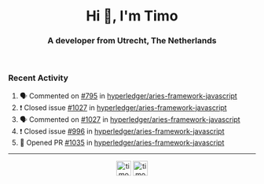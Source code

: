 <h1 align="center">Hi 👋, I'm Timo</h1>
<h3 align="center">A developer from Utrecht, The Netherlands</h3>
<br/>
<!-- https://github.com/rahuldkjain/github-profile-readme-generator --!>

<!--  <p align="left"><img src="https://github-readme-stats.vercel.app/api?username=timoglastra&show_icons=true&count_private=true&" alt="timoglastra" /></p> --!>

<!--
Github language stats
<p align="left"><img src="https://github-readme-stats.vercel.app/api/top-langs/?username=timoglastra&layout=compact" alt="timoglastra" /><p>
-->

<!-- Codestats language stats -->
<!-- <p align="left"><img src="https://codestats-readme.vercel.app/api/top-langs/?username=timoglastra&layout=compact&language_count=12" alt="timoglastra" /><p>    --!>
  
<h3>Recent Activity</h3>

<!--START_SECTION:activity-->
1. 🗣 Commented on [#795](https://github.com/hyperledger/aries-framework-javascript/issues/795) in [hyperledger/aries-framework-javascript](https://github.com/hyperledger/aries-framework-javascript)
2. ❗️ Closed issue [#1027](https://github.com/hyperledger/aries-framework-javascript/issues/1027) in [hyperledger/aries-framework-javascript](https://github.com/hyperledger/aries-framework-javascript)
3. 🗣 Commented on [#1027](https://github.com/hyperledger/aries-framework-javascript/issues/1027) in [hyperledger/aries-framework-javascript](https://github.com/hyperledger/aries-framework-javascript)
4. ❗️ Closed issue [#996](https://github.com/hyperledger/aries-framework-javascript/issues/996) in [hyperledger/aries-framework-javascript](https://github.com/hyperledger/aries-framework-javascript)
5. 💪 Opened PR [#1035](https://github.com/hyperledger/aries-framework-javascript/pull/1035) in [hyperledger/aries-framework-javascript](https://github.com/hyperledger/aries-framework-javascript)
<!--END_SECTION:activity-->

---

<p align="center">
<a href="https://twitter.com/timoglastra" target="blank"><img align="center" src="https://cdn.jsdelivr.net/npm/simple-icons@3.0.1/icons/twitter.svg" alt="timoglastra" height="30" width="30" /></a>
<a href="https://linkedin.com/in/timoglastra" target="blank"><img align="center" src="https://cdn.jsdelivr.net/npm/simple-icons@3.0.1/icons/linkedin.svg" alt="timoglastra" height="30" width="30" /></a>
</p>



